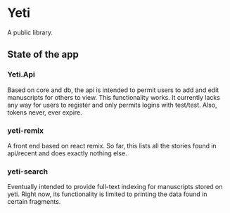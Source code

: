 # Yeti

A public library.

## State of the app

### Yeti.Api

Based on core and db, the api is intended to permit users to add and edit manuscripts for others to view. This functionality works. It currently lacks any way for users to register and only permits logins with test/test. Also, tokens never, ever expire.

### yeti-remix

A front end based on react remix. So far, this lists all the stories found in api/recent and does exactly nothing else.

### yeti-search

Eventually intended to provide full-text indexing for manuscripts stored on yeti. Right now, its functionality is limited to printing the data found in certain fragments.
